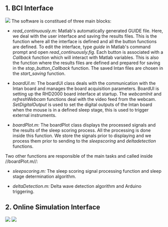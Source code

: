 ## 1. BCI Interface
![](https://user-images.githubusercontent.com/41677251/43193330-0df91334-9000-11e8-83e9-621514abfa70.PNG)
The software is constitued of three main blocks:

* _read_continuously.m:_ Matlab's automatically generated GUIDE file. Here, we deal with the user interface and saving the results files. This is the function where all the interface is defined and all the button functions are defined. To edit the interface, type _guide_ in Matlab's command prompt and open _read_continuously.fig_. Each button is associated with a _Callback_ function which will interact with Matlab variables. This is also the function where the results files are defined and prepared for saving in the _stop_button_Callback_ function. The saved Intan files are chosen in the _start_saving_ function.

* _boardUI.m:_ The boardUI class deals with the communication with the Intan board and manages the board acquisition parameters. BoardUI is setting up the RHD2000 board interface at startup. The _webcamInit_ and _refreshWebcam_ functions deal with the video feed from the webcam. _SetDigitalOutput_ is used to set the digital outputs of the Intan board when the mouse is in a defined sleep stage, this is used to trigger external instruments.

* _boardPlot.m:_ The boardPlot class displays the processed signals and the results of the sleep scoring process. All the processing is done inside this function. We store the signals prior to displaying and we process them prior to sending to the _sleepscoring_ and _deltadetection_ functions.

Two other functions are responsible of the main tasks and called inside //boardPlot.m//:

* _sleepscoring.m:_ The sleep scoring signal processing function and sleep stage determination algorithm.

* _deltaDetection.m:_ Delta wave detection algorithm and Arduino triggering.

## 2. Online Simulation Interface

![](https://user-images.githubusercontent.com/41677251/43524149-cb569a02-959e-11e8-8704-a132ff567805.png)
![](https://user-images.githubusercontent.com/41677251/43524489-bc1eb8f2-959f-11e8-8b52-90ca7a7f9a4c.png)